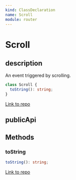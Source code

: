 ```yaml
---
kind: ClassDeclaration
name: Scroll
module: router
---
```


# Scroll

## description

An event triggered by scrolling.

```ts
class Scroll {
  toString(): string;
}
```

[Link to repo](https://github.com/timdeschryver/angular/blob/master/packages/router/src/events.ts#L430-L445)

## publicApi

## Methods

### toString

```ts
toString(): string;
```

[Link to repo](https://github.com/timdeschryver/angular/blob/master/packages/router/src/events.ts#L441-L444)
